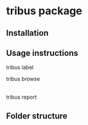 # tribus package

## Installation

## Usage instructions

tribus label <options> <paths>

tribus browse <option> <paths>

tribus report <options> <paths>

## Folder structure
